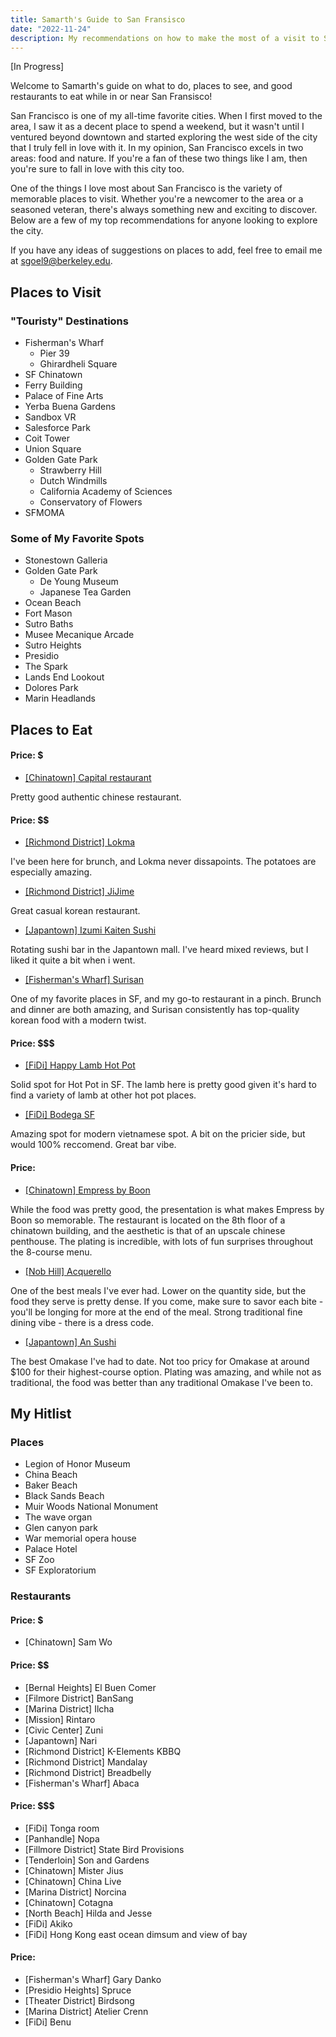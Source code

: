 ```yaml
---
title: Samarth's Guide to San Fransisco
date: "2022-11-24"
description: My recommendations on how to make the most of a visit to SF.
---
```


[In Progress]

Welcome to Samarth's guide on what to do, places to see, and good restaurants to eat while in or near San Fransisco!

San Francisco is one of my all-time favorite cities. When I first moved to the area, I saw it as a decent place to spend a weekend, but it wasn't until I ventured beyond downtown and started exploring the west side of the city that I truly fell in love with it. In my opinion, San Francisco excels in two areas: food and nature. If you're a fan of these two things like I am, then you're sure to fall in love with this city too.

One of the things I love most about San Francisco is the variety of memorable places to visit. Whether you're a newcomer to the area or a seasoned veteran, there's always something new and exciting to discover. Below are a few of my top recommendations for anyone looking to explore the city.

If you have any ideas of suggestions on places to add, feel free to email me at sgoel9@berkeley.edu.

## Places to Visit

### "Touristy" Destinations

- Fisherman's Wharf
  - Pier 39
  - Ghirardheli Square
- SF Chinatown
- Ferry Building
- Palace of Fine Arts
- Yerba Buena Gardens
- Sandbox VR
- Salesforce Park
- Coit Tower
- Union Square
- Golden Gate Park
  - Strawberry Hill
  - Dutch Windmills
  - California Academy of Sciences
  - Conservatory of Flowers
- SFMOMA

### Some of My Favorite Spots

- Stonestown Galleria
- Golden Gate Park
  - De Young Museum
  - Japanese Tea Garden
- Ocean Beach
- Fort Mason
- Sutro Baths
- Musee Mecanique Arcade
- Sutro Heights
- Presidio
- The Spark
- Lands End Lookout
- Dolores Park
- Marin Headlands

## Places to Eat

#### Price: $

- [[Chinatown] Capital restaurant](https://www.yelp.com/biz/capital-restaurant-san-francisco)

Pretty good authentic chinese restaurant.

#### Price: $$

- [[Richmond District] Lokma](https://www.lokmasf.com/)

I've been here for brunch, and Lokma never dissapoints. The potatoes are especially amazing.

- [[Richmond District] JiJime](https://www.jijime.com/)

Great casual korean restaurant.

- [[Japantown] Izumi Kaiten Sushi](https://www.izumikaitensushi.com/)

Rotating sushi bar in the Japantown mall. I've heard mixed reviews, but I liked it quite a bit when i went.

- [[Fisherman's Wharf] Surisan](https://www.surisansf.com/)

One of my favorite places in SF, and my go-to restaurant in a pinch. Brunch and dinner are both amazing, and Surisan consistently has top-quality korean food with a modern twist.

#### Price: $$$

- [[FiDi] Happy Lamb Hot Pot](http://happylambhotpotsf.com/)

Solid spot for Hot Pot in SF. The lamb here is pretty good given it's hard to find a variety of lamb at other hot pot places.

- [[FiDi] Bodega SF](http://bodegarestaurants.com/)

Amazing spot for modern vietnamese spot. A bit on the pricier side, but would 100% reccomend. Great bar vibe.

#### Price: $$$$

- [[Chinatown] Empress by Boon](http://www.theempresssf.com/)

While the food was pretty good, the presentation is what makes Empress by Boon so memorable. The restaurant is located on the 8th floor of a chinatown building, and the aesthetic is that of an upscale chinese penthouse. The plating is incredible, with lots of fun surprises throughout the 8-course menu.

- [[Nob Hill] Acquerello](https://www.acquerellosf.com/)

One of the best meals I've ever had. Lower on the quantity side, but the food they serve is pretty dense. If you come, make sure to savor each bite - you'll be longing for more at the end of the meal. Strong traditional fine dining vibe - there is a dress code.

- [[Japantown] An Sushi](https://sushiansf.com/)

The best Omakase I've had to date. Not too pricy for Omakase at around $100 for their highest-course option. Plating was amazing, and while not as traditional, the food was better than any traditional Omakase I've been to.

## My Hitlist

### Places

- Legion of Honor Museum
- China Beach
- Baker Beach
- Black Sands Beach
- Muir Woods National Monument
- The wave organ
- Glen canyon park
- War memorial opera house
- Palace Hotel
- SF Zoo
- SF Exploratorium

### Restaurants

#### Price: $

- [Chinatown] Sam Wo

#### Price: $$

- [Bernal Heights] El Buen Comer
- [Filmore District] BanSang
- [Marina District] Ilcha
- [Mission] Rintaro
- [Civic Center] Zuni
- [Japantown] Nari
- [Richmond District] K-Elements KBBQ
- [Richmond District] Mandalay
- [Richmond District] Breadbelly
- [Fisherman's Wharf] Abaca

#### Price: $$$

- [FiDi] Tonga room
- [Panhandle] Nopa
- [Fillmore District] State Bird Provisions
- [Tenderloin] Son and Gardens
- [Chinatown] Mister Jius
- [Chinatown] China Live
- [Marina District] Norcina
- [Chinatown] Cotagna
- [North Beach] Hilda and Jesse
- [FiDi] Akiko
- [FiDi] Hong Kong east ocean dimsum and view of bay

#### Price: $$$$

- [Fisherman's Wharf] Gary Danko
- [Presidio Heights] Spruce
- [Theater District] Birdsong
- [Marina District] Atelier Crenn
- [FiDi] Benu
